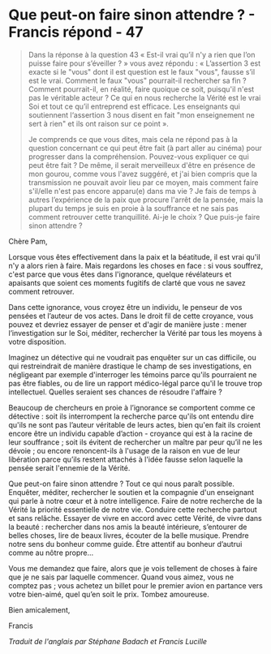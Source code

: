 # Que peut-on faire sinon attendre ? - Francis répond - 47

>Dans la réponse à la question 43 « Est-il vrai qu’il n'y a rien que l’on puisse faire pour s’éveiller ? » vous avez répondu : « L’assertion 3 est exacte si le "vous" dont il est question est le faux "vous", fausse s’il est le vrai. Comment le faux "vous" pourrait-il rechercher sa fin ? Comment pourrait-il, en réalité, faire quoique ce soit, puisqu'il n'est pas le véritable acteur ? Ce qui en nous recherche la Vérité est le vrai Soi et tout ce qu’il entreprend est efficace. Les enseignants qui soutiennent l‘assertion 3 nous disent en fait "mon enseignement ne sert à rien" et ils ont raison sur ce point ». 
>
>Je comprends ce que vous dites, mais cela ne répond pas à la question concernant ce qui peut être fait (à part aller au cinéma) pour progresser dans la compréhension. Pouvez-vous expliquer ce qui peut être fait ? De même, il serait merveilleux d'être en présence de mon gourou, comme vous l'avez suggéré, et j'ai bien compris que la transmission ne pouvait avoir lieu par ce moyen, mais comment faire s'il/elle n'est pas encore apparu(e) dans ma vie ? Je fais de temps à autres l’expérience de la paix que procure l'arrêt de la pensée, mais la plupart du temps je suis en proie à la souffrance et ne sais pas comment retrouver cette tranquillité. Ai-je le choix ? Que puis-je faire sinon attendre ?

Chère Pam, 

Lorsque vous êtes effectivement dans la paix et la béatitude, il est vrai qu'il n'y a alors rien à faire. Mais regardons les choses en face : si vous souffrez, c'est parce que vous êtes dans l'ignorance, quelque révélateurs et apaisants que soient ces moments fugitifs de clarté que vous ne savez comment retrouver. 

Dans cette ignorance, vous croyez être un individu, le penseur de vos pensées et l’auteur de vos actes. Dans le droit fil de cette croyance, vous pouvez et devriez essayer de penser et d'agir de manière juste : mener l’investigation sur le Soi, méditer, rechercher la Vérité par tous les moyens à votre disposition. 

Imaginez un détective qui ne voudrait pas enquêter sur un cas difficile, ou qui restreindrait de manière drastique le champ de ses investigations, en négligeant par exemple d'interroger les témoins parce qu'ils pourraient ne pas être fiables, ou de lire un rapport médico-légal parce qu'il le trouve trop intellectuel. Quelles seraient ses chances de résoudre l'affaire ? 

Beaucoup de chercheurs en proie à l’ignorance se comportent comme ce détective : soit ils interrompent la recherche parce qu'ils ont entendu dire qu'ils ne sont pas l’auteur véritable de leurs actes, bien qu'en fait ils croient encore être un individu capable d’action - croyance qui est à la racine de leur souffrance ; soit ils évitent de rechercher un maître par peur qu’il ne les dévoie ; ou encore renoncent-ils à l'usage de la raison en vue de leur libération parce qu’ils restent attachés à l'idée fausse selon laquelle la pensée serait l'ennemie de la Vérité. 

Que peut-on faire sinon attendre ? Tout ce qui nous paraît possible. Enquêter, méditer, rechercher le soutien et la compagnie d'un enseignant qui parle à notre cœur et à notre intelligence. Faire de notre recherche de la Vérité la priorité essentielle de notre vie. Conduire cette recherche partout et sans relâche. Essayer de vivre en accord avec cette Vérité, de vivre dans la beauté : rechercher dans nos amis la beauté intérieure, s’entourer de belles choses, lire de beaux livres, écouter de la belle musique. Prendre notre sens du bonheur comme guide. Être attentif au bonheur d’autrui comme au nôtre propre… 

Vous me demandez que faire, alors que je vois tellement de choses à faire que je ne sais par laquelle commencer. Quand vous aimez, vous ne comptez pas ; vous achetez un billet pour le premier avion en partance vers votre bien-aimé, quel qu’en soit le prix. Tombez amoureuse. 

Bien amicalement, 

Francis 

_Traduit de l'anglais par Stéphane Badach et Francis Lucille_

